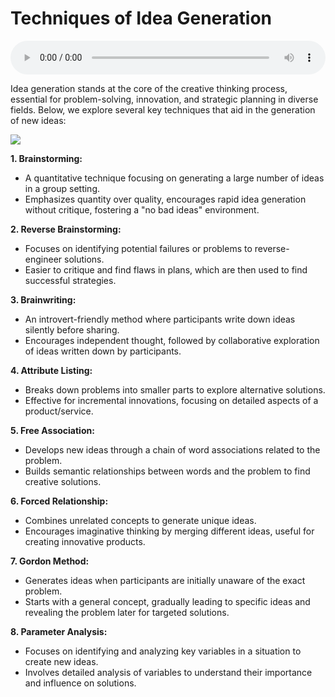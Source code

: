 # Techniques of Idea Generation

<audio controls style="width: 100%;">
  <source src="../../../../../audio/4th_sem/ED/Unit-2 Identification of Opportunities/2.c Techniques of Idea Generation.mp3" type="audio/mpeg">
  Your browser does not support the audio element.
</audio>


Idea generation stands at the core of the creative thinking process, essential for problem-solving, innovation, and strategic planning in diverse fields. Below, we explore several key techniques that aid in the generation of new ideas:

![](https://www.acceptmission.com/wp-content/uploads/2021/02/mind-mapping-software-featured.jpg.webp)

**1. Brainstorming:** 

- A quantitative technique focusing on generating a large number of ideas in a group setting.
- Emphasizes quantity over quality, encourages rapid idea generation without critique, fostering a "no bad ideas" environment.

**2. Reverse Brainstorming:**

- Focuses on identifying potential failures or problems to reverse-engineer solutions.
- Easier to critique and find flaws in plans, which are then used to find successful strategies.

**3. Brainwriting:**

- An introvert-friendly method where participants write down ideas silently before sharing.
- Encourages independent thought, followed by collaborative exploration of ideas written down by participants.

**4. Attribute Listing:**

- Breaks down problems into smaller parts to explore alternative solutions.
- Effective for incremental innovations, focusing on detailed aspects of a product/service.

**5. Free Association:**

- Develops new ideas through a chain of word associations related to the problem.
- Builds semantic relationships between words and the problem to find creative solutions.

**6. Forced Relationship:**

- Combines unrelated concepts to generate unique ideas.
- Encourages imaginative thinking by merging different ideas, useful for creating innovative products.

**7. Gordon Method:**

- Generates ideas when participants are initially unaware of the exact problem.
- Starts with a general concept, gradually leading to specific ideas and revealing the problem later for targeted solutions.

**8. Parameter Analysis:**

- Focuses on identifying and analyzing key variables in a situation to create new ideas.
- Involves detailed analysis of variables to understand their importance and influence on solutions.


